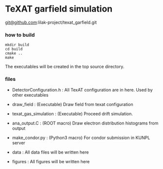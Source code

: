 # TeXAT garfield simulation
git@github.com:lilak-project/texat_garfield.git

### how to build
```
mkdir build
cd build
cmake ..
make 
```
The executables will be created in the top source directory.

### files
- DetectorConfiguration.h : All TexAT configuration are in here. Used by other executables

- draw_field : (Executable) Draw field from texat configuration
- texat_gas_simulation : (Executable) Proceed drift simulation.

- ana_output.C : (ROOT macro) Draw electron distribution histograms from output
- make_condor.py : (Python3 macro) For condor submission in KUNPL server

- data : All data files will be written here
- figures : All figures will be written here

